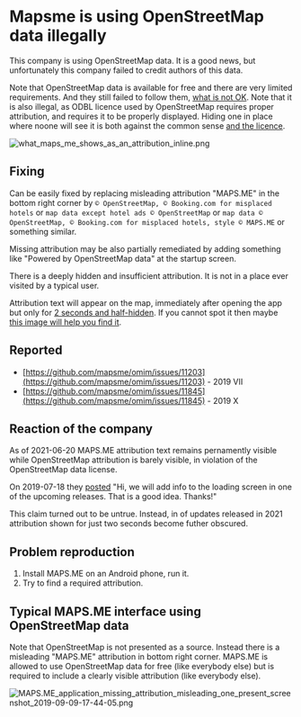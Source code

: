 # Mapsme is using OpenStreetMap data illegally

This company is using OpenStreetMap data. It is a good news, but unfortunately this company failed to credit authors of this data.

Note that OpenStreetMap data is available for free and there are very limited requirements. And they still failed to follow them, [what is not OK](../README.md). Note that it is also illegal, as ODBL licence used by OpenStreetMap requires proper attribution, and requires it to be properly displayed. Hiding one in place where noone will see it is both against the common sense [and the licence](../README.md).

![what_maps_me_shows_as_an_attribution_inline.png](what_maps_me_shows_as_an_attribution_inline.png)

## Fixing
Can be easily fixed by replacing misleading attribution "MAPS.ME" in the bottom right corner by `© OpenStreetMap, © Booking.com for misplaced hotels` or `map data except hotel ads © OpenStreetMap` or `map data © OpenStreetMap, © Booking.com for misplaced hotels, style © MAPS.ME` or something similar.

Missing attribution may be also partially remediated by adding something like "Powered by OpenStreetMap data" at the startup screen.

There is a deeply hidden and insufficient attribution. It is not in a place ever visited by a typical user.

Attribution text will appear on the map, immediately after opening the app but only for [2 seconds and half-hidden](attribution_flash_2021.gif). If you cannot spot it then maybe [this image will help you find it](attribution_flash_2021.png).



## Reported

- [https://github.com/mapsme/omim/issues/11203](https://github.com/mapsme/omim/issues/11203) - 2019 VII
- [https://github.com/mapsme/omim/issues/11845](https://github.com/mapsme/omim/issues/11845) - 2019 X

## Reaction of the company

As of 2021-06-20 MAPS.ME attribution text remains pernamently visible while OpenStreetMap attribution is barely visible, in violation of the OpenStreetMap data license.

On 2019-07-18 they [posted](https://github.com/mapsme/omim/issues/11203#issuecomment-512743377) "Hi, we will add info to the loading screen in one of the upcoming releases. That is a good idea. Thanks!"

This claim turned out to be untrue. Instead, in of updates released in 2021 attribution shown for just two seconds become futher obscured.


## Problem reproduction

1. Install MAPS.ME on an Android phone, run it.
2. Try to find a required attribution.

## Typical MAPS.ME interface using OpenStreetMap data

Note that OpenStreetMap is not presented as a source. Instead there is a misleading "MAPS.ME" attribution in bottom right corner. MAPS.ME is allowed to use OpenStreetMap data for free (like everybody else) but is required to include a clearly visible attribution (like everybody else).

![MAPS.ME_application_missing_attribution_misleading_one_present_screenshot_2019-09-09-17-44-05.png](MAPS.ME_application_missing_attribution_misleading_one_present_screenshot_2019-09-09-17-44-05.png)
